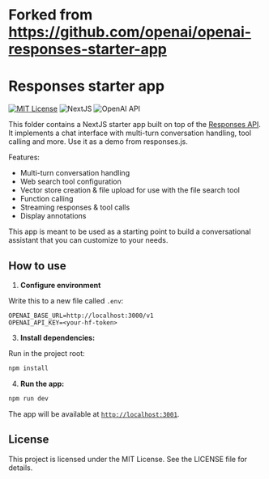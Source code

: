 # Forked from https://github.com/openai/openai-responses-starter-app

# Responses starter app

[![MIT License](https://img.shields.io/badge/License-MIT-green.svg)](LICENSE)
![NextJS](https://img.shields.io/badge/Built_with-NextJS-blue)
![OpenAI API](https://img.shields.io/badge/Powered_by-OpenAI_API-orange)

This folder contains a NextJS starter app built on top of the [Responses API](https://platform.openai.com/docs/api-reference/responses).
It implements a chat interface with multi-turn conversation handling, tool calling and more. Use it as a demo from responses.js.

Features:

- Multi-turn conversation handling
- Web search tool configuration
- Vector store creation & file upload for use with the file search tool
- Function calling
- Streaming responses & tool calls
- Display annotations

This app is meant to be used as a starting point to build a conversational assistant that you can customize to your needs.

## How to use

1. **Configure environment**

Write this to a new file called `.env`:

```
OPENAI_BASE_URL=http://localhost:3000/v1
OPENAI_API_KEY=<your-hf-token>
```

3. **Install dependencies:**

Run in the project root:

```bash
npm install
```

4. **Run the app:**

```bash
npm run dev
```

The app will be available at [`http://localhost:3001`](http://localhost:3001).

## License

This project is licensed under the MIT License. See the LICENSE file for details.

